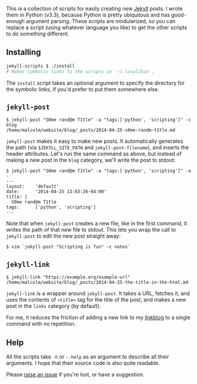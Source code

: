 
This is a collection of scripts for easily creating new [Jekyll](http://jekyllrb.com/) posts. I wrote them in Python (v3.3), because Python is pretty ubiquitous and has good-enough argument parsing. These scripts are modularized, so you can replace a script (using whatever language you like) to get the other scripts to do something different.


## Installing

``` sh
jekyll-scripts $ ./install
# Makes symbolic links to the scripts in `~/.local/bin`.
```

The `install` script takes an optional argument to specify the directory for the
symbolic links, if you'd prefer to put them somewhere else.


## `jekyll-post`

```
$ jekyll-post "S0me rand@m T1tle" -a "tags:['python', 'scripting']" -c blog
/home/malcolm/website/blog/_posts/2014-04-25-s0me-randm-t1tle.md
```

`jekyll-post` makes it easy to make new posts. It automatically generates the path (via `$JEKYLL_SITE_PATH` and `jekyll-post-filename`), and inserts the header attributes. Let's run the same command as above, but instead of making a new post in the `blog` category, we'll write the post to stdout:

```
$ jekyll-post "S0me rand@m T1tle" -a "tags:['python', 'scripting']" -o -
---
layout:    'default'
date:      '2014-04-25 13:03:26-04:00'
title: |
  S0me rand@m T1tle
tags:      ['python', 'scripting']
---
```

Note that when `jekyll-post` creates a new file, like in the first command, it writes the path of that new file to stdout. This lets you wrap the call to `jekyll-post` to edit the new post straight away:

```
$ vim `jekyll-post "Scripting is fun" -c notes`
```


## `jekyll-link`

```
$ jekyll-link "https://example.org/example-url"
/home/malcolm/website/blog/_posts/2014-04-25-the-title-in-the-html.md
```

`jekyll-link` is a wrapper around `jekyll-post`. It takes a URL, fetches it, and uses the contents of `<title>` tag for the title of the post, and makes a new post in the `links` category (by default).

For me, it reduces the friction of adding a new link to my [linkblog](http://minglis.id.au/links/index.html) to a single command with no repetition.


## Help

All the scripts take `-h` or `--help` as an argument to describe all their arguments. I hope that their source code is also quite readable.

Please [raise an issue](https://github.com/mcinglis/jekyll-scripts/issues) if you're lost, or have a suggestion.

